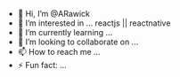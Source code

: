 - 👋 Hi, I’m @ARawick
- 👀 I’m interested in ... reactjs || reactnative
- 🌱 I’m currently learning ...
- 💞️ I’m looking to collaborate on ...
- 📫 How to reach me ...
- ⚡ Fun fact: ...

<!---
ARawick/ARawick is a ✨ special ✨ repository because its `README.md` (this file) appears on your GitHub profile.
You can click the Preview link to take a look at your changes.
--->
